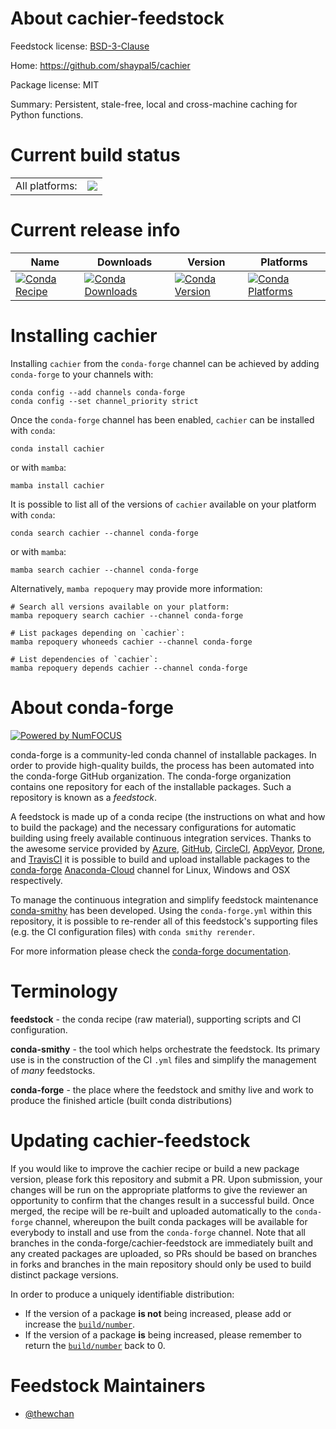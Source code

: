 About cachier-feedstock
=======================

Feedstock license: [BSD-3-Clause](https://github.com/conda-forge/cachier-feedstock/blob/main/LICENSE.txt)

Home: https://github.com/shaypal5/cachier

Package license: MIT

Summary: Persistent, stale-free, local and cross-machine caching for Python functions.

Current build status
====================


<table><tr><td>All platforms:</td>
    <td>
      <a href="https://dev.azure.com/conda-forge/feedstock-builds/_build/latest?definitionId=16495&branchName=main">
        <img src="https://dev.azure.com/conda-forge/feedstock-builds/_apis/build/status/cachier-feedstock?branchName=main">
      </a>
    </td>
  </tr>
</table>

Current release info
====================

| Name | Downloads | Version | Platforms |
| --- | --- | --- | --- |
| [![Conda Recipe](https://img.shields.io/badge/recipe-cachier-green.svg)](https://anaconda.org/conda-forge/cachier) | [![Conda Downloads](https://img.shields.io/conda/dn/conda-forge/cachier.svg)](https://anaconda.org/conda-forge/cachier) | [![Conda Version](https://img.shields.io/conda/vn/conda-forge/cachier.svg)](https://anaconda.org/conda-forge/cachier) | [![Conda Platforms](https://img.shields.io/conda/pn/conda-forge/cachier.svg)](https://anaconda.org/conda-forge/cachier) |

Installing cachier
==================

Installing `cachier` from the `conda-forge` channel can be achieved by adding `conda-forge` to your channels with:

```
conda config --add channels conda-forge
conda config --set channel_priority strict
```

Once the `conda-forge` channel has been enabled, `cachier` can be installed with `conda`:

```
conda install cachier
```

or with `mamba`:

```
mamba install cachier
```

It is possible to list all of the versions of `cachier` available on your platform with `conda`:

```
conda search cachier --channel conda-forge
```

or with `mamba`:

```
mamba search cachier --channel conda-forge
```

Alternatively, `mamba repoquery` may provide more information:

```
# Search all versions available on your platform:
mamba repoquery search cachier --channel conda-forge

# List packages depending on `cachier`:
mamba repoquery whoneeds cachier --channel conda-forge

# List dependencies of `cachier`:
mamba repoquery depends cachier --channel conda-forge
```


About conda-forge
=================

[![Powered by
NumFOCUS](https://img.shields.io/badge/powered%20by-NumFOCUS-orange.svg?style=flat&colorA=E1523D&colorB=007D8A)](https://numfocus.org)

conda-forge is a community-led conda channel of installable packages.
In order to provide high-quality builds, the process has been automated into the
conda-forge GitHub organization. The conda-forge organization contains one repository
for each of the installable packages. Such a repository is known as a *feedstock*.

A feedstock is made up of a conda recipe (the instructions on what and how to build
the package) and the necessary configurations for automatic building using freely
available continuous integration services. Thanks to the awesome service provided by
[Azure](https://azure.microsoft.com/en-us/services/devops/), [GitHub](https://github.com/),
[CircleCI](https://circleci.com/), [AppVeyor](https://www.appveyor.com/),
[Drone](https://cloud.drone.io/welcome), and [TravisCI](https://travis-ci.com/)
it is possible to build and upload installable packages to the
[conda-forge](https://anaconda.org/conda-forge) [Anaconda-Cloud](https://anaconda.org/)
channel for Linux, Windows and OSX respectively.

To manage the continuous integration and simplify feedstock maintenance
[conda-smithy](https://github.com/conda-forge/conda-smithy) has been developed.
Using the ``conda-forge.yml`` within this repository, it is possible to re-render all of
this feedstock's supporting files (e.g. the CI configuration files) with ``conda smithy rerender``.

For more information please check the [conda-forge documentation](https://conda-forge.org/docs/).

Terminology
===========

**feedstock** - the conda recipe (raw material), supporting scripts and CI configuration.

**conda-smithy** - the tool which helps orchestrate the feedstock.
                   Its primary use is in the construction of the CI ``.yml`` files
                   and simplify the management of *many* feedstocks.

**conda-forge** - the place where the feedstock and smithy live and work to
                  produce the finished article (built conda distributions)


Updating cachier-feedstock
==========================

If you would like to improve the cachier recipe or build a new
package version, please fork this repository and submit a PR. Upon submission,
your changes will be run on the appropriate platforms to give the reviewer an
opportunity to confirm that the changes result in a successful build. Once
merged, the recipe will be re-built and uploaded automatically to the
`conda-forge` channel, whereupon the built conda packages will be available for
everybody to install and use from the `conda-forge` channel.
Note that all branches in the conda-forge/cachier-feedstock are
immediately built and any created packages are uploaded, so PRs should be based
on branches in forks and branches in the main repository should only be used to
build distinct package versions.

In order to produce a uniquely identifiable distribution:
 * If the version of a package **is not** being increased, please add or increase
   the [``build/number``](https://docs.conda.io/projects/conda-build/en/latest/resources/define-metadata.html#build-number-and-string).
 * If the version of a package **is** being increased, please remember to return
   the [``build/number``](https://docs.conda.io/projects/conda-build/en/latest/resources/define-metadata.html#build-number-and-string)
   back to 0.

Feedstock Maintainers
=====================

* [@thewchan](https://github.com/thewchan/)

